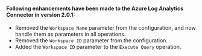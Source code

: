 #### Following enhancements have been made to the Azure Log Analytics Connector in version 2.0.1:

- Removed the `Workspace Name` parameter from the configuration, and now handle them as parameters in all operations.
- Removed the `Workspace ID` parameter from the configuration.
- Added the `Workspace ID` parameter to the `Execute Query` operation.